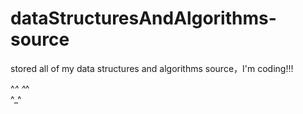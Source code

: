 # dataStructuresAndAlgorithms-source
stored all of my data structures and algorithms source，I'm coding!!!


^_^  ^_^</br>
  ^_^
